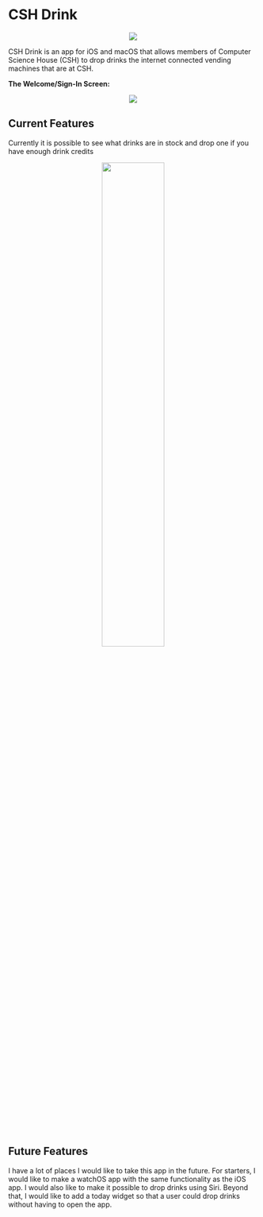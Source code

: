 # CSH Drink

<p align="center">
  <img src="https://csh.rit.edu/~lontronix/iDrink/icon.png">
</p>

CSH Drink is an app for iOS and macOS that allows members of Computer Science House (CSH) to drop drinks the internet connected vending machines 
that are at CSH. 

**The Welcome/Sign-In Screen:**

<p align="center">
  <img src="https://user-images.githubusercontent.com/31291523/78621375-0f6cfa00-7848-11ea-92b3-a1044e205056.PNG"/>
</p>

## Current Features
Currently it is possible to see what drinks are in stock and drop one if you have enough drink credits

<p align="center">
  <img src="https://user-images.githubusercontent.com/31291523/78620755-7b4e6300-7846-11ea-8878-60cf826fdf3d.PNG" 
   style="width: 50%; height: 50%"/>
</p>


## Future Features
I have a lot of places I would like to take this app in the future. For starters, I would like to make a watchOS app with the same functionality as the
iOS app. I would also like to make it possible to drop drinks using Siri. Beyond that, I would like to add a today widget so that a user could drop drinks
without having to open the app.
